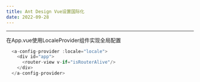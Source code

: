 ```yaml
---
title: Ant Design Vue设置国际化
date: 2022-09-28
---
```

---
在App.vue使用LocaleProvider组件实现全局配置
```js
  <a-config-provider :locale="locale">
    <div id="app">
      <router-view v-if="isRouterAlive"/>
    </div>
  </a-config-provider>
```